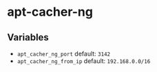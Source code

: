 # apt-cacher-ng

## Variables

- `apt_cacher_ng_port` default: `3142`
- `apt_cacher_ng_from_ip` default: `192.168.0.0/16`
